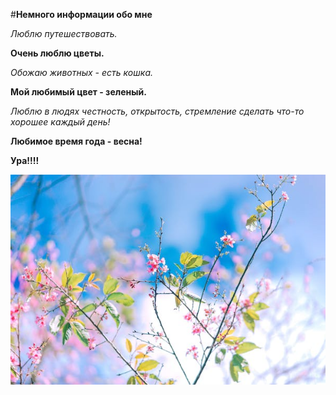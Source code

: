 #**Немного информации обо мне**


_Люблю путешествовать._


**Очень люблю цветы.**


_Обожаю животных - есть кошка._


**Мой любимый цвет - зеленый.**


_Люблю в людях честность, открытость, стремление сделать что-то хорошее каждый день!_


**Любимое время года - весна!**

**Ура!!!!**

![Add foto](pexels-photo-1767428.jpeg)
